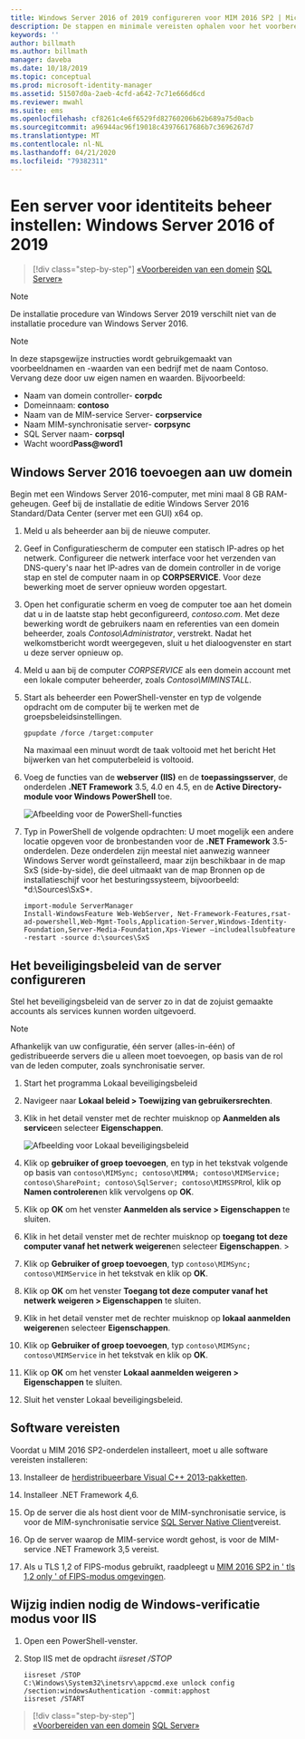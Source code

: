 ```yaml
---
title: Windows Server 2016 of 2019 configureren voor MIM 2016 SP2 | Microsoft Docs
description: De stappen en minimale vereisten ophalen voor het voorbereiden van Windows Server 2016 of 2019 voor gebruik met MIM 2016 SP2.
keywords: ''
author: billmath
ms.author: billmath
manager: daveba
ms.date: 10/18/2019
ms.topic: conceptual
ms.prod: microsoft-identity-manager
ms.assetid: 51507d0a-2aeb-4cfd-a642-7c71e666d6cd
ms.reviewer: mwahl
ms.suite: ems
ms.openlocfilehash: cf8261c4e6f6529fd82760206b62b689a75d0acb
ms.sourcegitcommit: a96944ac96f19018c43976617686b7c3696267d7
ms.translationtype: MT
ms.contentlocale: nl-NL
ms.lasthandoff: 04/21/2020
ms.locfileid: "79382311"
---
```

# <a name="set-up-an-identity-management-server-windows-server-2016-or-2019"></a>Een server voor identiteits beheer instellen: Windows Server 2016 of 2019

> [!div class="step-by-step"]
> [«Voorbereiden van een domein](preparing-domain.md)
> [SQL Server»](prepare-server-sql2016.md)
> 

> [!NOTE]
> De installatie procedure van Windows Server 2019 verschilt niet van de installatie procedure van Windows Server 2016.


> [!NOTE]
> In deze stapsgewijze instructies wordt gebruikgemaakt van voorbeeldnamen en -waarden van een bedrijf met de naam Contoso. Vervang deze door uw eigen namen en waarden. Bijvoorbeeld:
> - Naam van domein controller- **corpdc**
> - Domeinnaam: **contoso**
> - Naam van de MIM-service Server- **corpservice**
> - Naam MIM-synchronisatie server- **corpsync**
> - SQL Server naam- **corpsql**
> - Wacht woord<strong>Pass@word1</strong>

## <a name="join-windows-server-2016-to-your-domain"></a>Windows Server 2016 toevoegen aan uw domein

Begin met een Windows Server 2016-computer, met mini maal 8 GB RAM-geheugen. Geef bij de installatie de editie Windows Server 2016 Standard/Data Center (server met een GUI) x64 op.

1. Meld u als beheerder aan bij de nieuwe computer.

2. Geef in Configuratiescherm de computer een statisch IP-adres op het netwerk. Configureer die netwerk interface voor het verzenden van DNS-query's naar het IP-adres van de domein controller in de vorige stap en stel de computer naam in op **CORPSERVICE**.  Voor deze bewerking moet de server opnieuw worden opgestart.

3. Open het configuratie scherm en voeg de computer toe aan het domein dat u in de laatste stap hebt geconfigureerd, *contoso.com*.  Met deze bewerking wordt de gebruikers naam en referenties van een domein beheerder, zoals *Contoso\Administrator*, verstrekt.  Nadat het welkomstbericht wordt weergegeven, sluit u het dialoogvenster en start u deze server opnieuw op.

4. Meld u aan bij de computer *CORPSERVICE* als een domein account met een lokale computer beheerder, zoals *Contoso\MIMINSTALL*.


5. Start als beheerder een PowerShell-venster en typ de volgende opdracht om de computer bij te werken met de groepsbeleidsinstellingen.

    ```
    gpupdate /force /target:computer
    ```

    Na maximaal een minuut wordt de taak voltooid met het bericht Het bijwerken van het computerbeleid is voltooid.

6. Voeg de functies van de **webserver (IIS)** en de **toepassingsserver**, de onderdelen **.NET Framework** 3.5, 4.0 en 4.5, en de **Active Directory-module voor Windows PowerShell** toe.

    ![Afbeelding voor de PowerShell-functies](media/MIM-DeployWS2.png)

7. Typ in PowerShell de volgende opdrachten: U moet mogelijk een andere locatie opgeven voor de bronbestanden voor de **.NET Framework** 3.5-onderdelen. Deze onderdelen zijn meestal niet aanwezig wanneer Windows Server wordt geïnstalleerd, maar zijn beschikbaar in de map SxS (side-by-side), die deel uitmaakt van de map Bronnen op de installatieschijf voor het besturingssysteem, bijvoorbeeld: *d:\Sources\SxS\*.

    ```
    import-module ServerManager
    Install-WindowsFeature Web-WebServer, Net-Framework-Features,rsat-ad-powershell,Web-Mgmt-Tools,Application-Server,Windows-Identity-Foundation,Server-Media-Foundation,Xps-Viewer –includeallsubfeature -restart -source d:\sources\SxS
    ```

## <a name="configure-the-server-security-policy"></a>Het beveiligingsbeleid van de server configureren

Stel het beveiligingsbeleid van de server zo in dat de zojuist gemaakte accounts als services kunnen worden uitgevoerd.
> [!NOTE] 
> Afhankelijk van uw configuratie, één server (alles-in-één) of gedistribueerde servers die u alleen moet toevoegen, op basis van de rol van de leden computer, zoals synchronisatie server. 

1. Start het programma Lokaal beveiligingsbeleid

2. Navigeer naar **Lokaal beleid > Toewijzing van gebruikersrechten**.

3. Klik in het detail venster met de rechter muisknop op **Aanmelden als service**en selecteer **Eigenschappen**.

    ![Afbeelding voor Lokaal beveiligingsbeleid](media/MIM-DeployWS3.png)

4. Klik op **gebruiker of groep toevoegen**, en typ in het tekstvak volgende op basis van `contoso\MIMSync; contoso\MIMMA; contoso\MIMService; contoso\SharePoint; contoso\SqlServer; contoso\MIMSSPR`rol, klik op **Namen controleren**en klik vervolgens op **OK**.

5. Klik op **OK** om het venster **Aanmelden als service &gt; Eigenschappen** te sluiten.

6.  Klik in het detail venster met de rechter muisknop op **toegang tot deze computer vanaf het netwerk weigeren**en selecteer **Eigenschappen**. >

7. Klik op **Gebruiker of groep toevoegen**, typ `contoso\MIMSync; contoso\MIMService` in het tekstvak en klik op **OK**.

8. Klik op **OK** om het venster **Toegang tot deze computer vanaf het netwerk weigeren &gt; Eigenschappen** te sluiten.

9. Klik in het detail venster met de rechter muisknop op **lokaal aanmelden weigeren**en selecteer **Eigenschappen**.

10. Klik op **Gebruiker of groep toevoegen**, typ `contoso\MIMSync; contoso\MIMService` in het tekstvak en klik op **OK**.

11. Klik op **OK** om het venster **Lokaal aanmelden weigeren &gt; Eigenschappen** te sluiten.

12. Sluit het venster Lokaal beveiligingsbeleid.

## <a name="software-prerequisites"></a>Software vereisten

Voordat u MIM 2016 SP2-onderdelen installeert, moet u alle software vereisten installeren:

13. Installeer de [herdistribueerbare Visual C++ 2013-pakketten](https://www.microsoft.com/download/details.aspx?id=40784).

14. Installeer .NET Framework 4,6.

15. Op de server die als host dient voor de MIM-synchronisatie service, is voor de MIM-synchronisatie service [SQL Server Native Client](https://www.microsoft.com/download/details.aspx?id=50402)vereist.

16. Op de server waarop de MIM-service wordt gehost, is voor de MIM-service .NET Framework 3,5 vereist.

17. Als u TLS 1,2 of FIPS-modus gebruikt, raadpleegt u [MIM 2016 SP2 in ' tls 1,2 only ' of FIPS-modus omgevingen](preparing-tls.md).

## <a name="change-the-iis-windows-authentication-mode-if-needed"></a>Wijzig indien nodig de Windows-verificatie modus voor IIS

1.  Open een PowerShell-venster.

2.  Stop IIS met de opdracht *iisreset /STOP*

    ```
    iisreset /STOP
    C:\Windows\System32\inetsrv\appcmd.exe unlock config /section:windowsAuthentication -commit:apphost
    iisreset /START
    ```

> [!div class="step-by-step"]  
> [«Voorbereiden van een domein](preparing-domain.md)
> [SQL Server»](prepare-server-sql2016.md)
